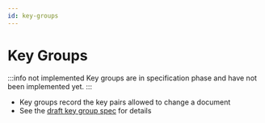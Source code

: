```yaml
---
id: key-groups
---
```


# Key Groups

:::info not implemented
Key groups are in specification phase and have not been implemented yet.
:::

- Key groups record the key pairs allowed to change a document
- See the [draft key group spec][key_group_spec] for details


[key_group_spec]: https://github.com/p2panda/handbook/blob/key-group/specification/key_group.md
